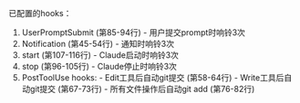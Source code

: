 已配置的hooks：

  1. UserPromptSubmit (第85-94行) - 用户提交prompt时响铃3次
  2. Notification (第45-54行) - 通知时响铃3次
  3. start (第107-116行) - Claude启动时响铃3次
  4. stop (第96-105行) - Claude停止时响铃3次
  5. PostToolUse hooks:
    - Edit工具后自动git提交 (第58-64行)
    - Write工具后自动git提交 (第67-73行)
    - 所有文件操作后自动git add (第76-82行)